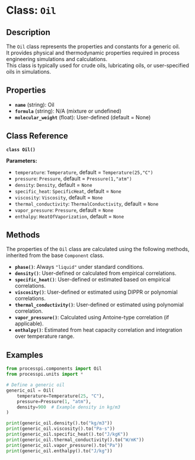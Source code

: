 # **Class: `Oil`**

## **Description**

The `Oil` class represents the properties and constants for a generic oil.  
It provides physical and thermodynamic properties required in process engineering simulations and calculations.  
This class is typically used for crude oils, lubricating oils, or user-specified oils in simulations.

## **Properties**

* **`name`** (string): Oil  
* **`formula`** (string): N/A (mixture or undefined)  
* **`molecular_weight`** (float): User-defined (default = None)  

## **Class Reference**

**`class Oil()`**

**Parameters:**  
* `temperature`: `Temperature`, default = `Temperature(25,"C")`  
* `pressure`: `Pressure`, default = `Pressure(1,"atm")`  
* `density`: `Density`, default = `None`  
* `specific_heat`: `SpecificHeat`, default = `None`  
* `viscosity`: `Viscosity`, default = `None`  
* `thermal_conductivity`: `ThermalConductivity`, default = `None`  
* `vapor_pressure`: `Pressure`, default = `None`  
* `enthalpy`: `HeatOfVaporization`, default = `None`  

## **Methods**

The properties of the `Oil` class are calculated using the following methods, inherited from the base `Component` class.

* **`phase()`**: Always `"liquid"` under standard conditions.  
* **`density()`**: User-defined or calculated from empirical correlations.  
* **`specific_heat()`**: User-defined or estimated based on empirical correlations.  
* **`viscosity()`**: User-defined or estimated using DIPPR or polynomial correlations.  
* **`thermal_conductivity()`**: User-defined or estimated using polynomial correlation.  
* **`vapor_pressure()`**: Calculated using Antoine-type correlation (if applicable).  
* **`enthalpy()`**: Estimated from heat capacity correlation and integration over temperature range.  

## **Examples**

```py
from processpi.components import Oil
from processpi.units import *

# Define a generic oil
generic_oil = Oil(
    temperature=Temperature(25, "C"),
    pressure=Pressure(1, "atm"),
    density=900  # Example density in kg/m3
)

print(generic_oil.density().to("kg/m3"))
print(generic_oil.viscosity().to("Pa·s"))
print(generic_oil.specific_heat().to("J/kgK"))
print(generic_oil.thermal_conductivity().to("W/mK"))
print(generic_oil.vapor_pressure().to("Pa"))
print(generic_oil.enthalpy().to("J/kg"))
```
